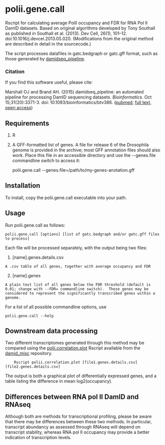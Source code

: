 # polii.gene.call

Rscript for calculating average PolII occupancy and FDR for RNA Pol II DamID datasets.  Based on original algorithms developed by Tony Southall as published in Southall et al. (2013). Dev Cell, 26(1), 101–12. doi:10.1016/j.devcel.2013.05.020.  (Modifications from the original method are described in detail in the sourcecode.)

The script processes datafiles in gatc.bedgraph or gatc.gff format, such as those generated by [damidseq_pipeline](https://owenjm.github.io/damidseq_pipeline).

### Citation
If you find this software useful, please cite:

Marshall OJ and Brand AH. (2015) damidseq_pipeline: an automated pipeline for processing DamID sequencing datasets. *Bioinformatics.* Oct 15;31(20):3371-3.  doi: 10.1093/bioinformatics/btv386. ([pubmed](http://www.ncbi.nlm.nih.gov/pubmed/26112292); [full text, open access](http://bioinformatics.oxfordjournals.org/content/early/2015/07/13/bioinformatics.btv386.long))

## Requirements

  1. R
  3. A GFF-formatted list of genes.  A file for release 6 of the Drosophila genome is provided in the archive; most GFF annotation files should also work.  Place this file in an accessible directory and use the --genes.file commandline switch to access it:

		polii.gene.call --genes.file=/path/to/my-genes-anotation.gff

## Installation

To install, copy the polii.gene.call executable into your path.

## Usage

Run polii.gene.call as follows:

    polii.gene.call [options] [list of gatc.bedgraph and/or gatc.gff files to process]

Each file will be processed separately, with the output being two files:

  1. [name].genes.details.csv
  	
	A .csv table of all genes, together with average occupancy and FDR
  2. [name].genes
  	
	A plain text list of all genes below the FDR threshold (default is 0.01; change with --FDR= commandline switch).  These genes may be considered to represent the significantly transcribed genes within a genome.

For a list of all possible commandline options, use

    polii.gene.call --help

## Downstream data processing

Two different transcriptomes generated through this method may be compared using the [polii.correlation.plot](https://github.com/owenjm/damid_misc/blob/master/polii.correlation.plot) Rscript available from the [damid_misc](https://github.com/owenjm/damid_misc) repository.

		Rscript polii.correlation.plot [file1.genes.details.csv] [file2.genes.details.csv]

The output is both a graphical plot of differentially expressed genes, and a table listing the difference in mean log2(occupancy).

## Differences between RNA pol II DamID and RNAseq

Although both are methods for transcriptional profiling, please be aware that there may be differences between these two methods.  In particular, transcript abundancy as assessed through RNAseq will depend on transcript stability, whereas RNA pol II occupancy may provide a better indication of transcription levels.
